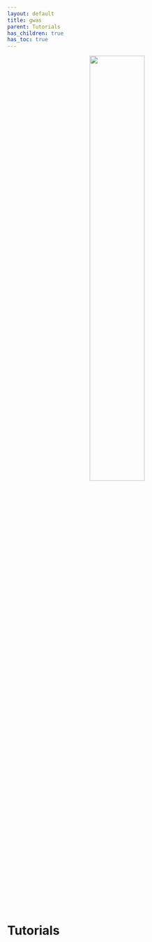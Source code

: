 ```yaml
---
layout: default
title: gwas
parent: Tutorials
has_children: true
has_toc: true
---
```


<p align="center"><img src="../../assets/img/genemap-turotials.svg" height="50%" width="50%"></p>


# Tutorials